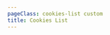 ```yaml
---
pageClass: cookies-list custom
title: Cookies List
---
```


<template>
      <!-- OneTrust Cookies List start -->
<div id="ot-sdk-cookie-policy"></div>
<!-- OneTrust Cookies List end -->
    <Footer />
  </div>
</template>

<style>
#ot-sdk-cookie-policy {
  margin: 10px;
}
</style>
